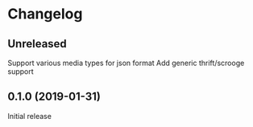 # Changelog

## Unreleased

Support various media types for json format
Add generic thrift/scrooge support

## 0.1.0 (2019-01-31)

Initial release